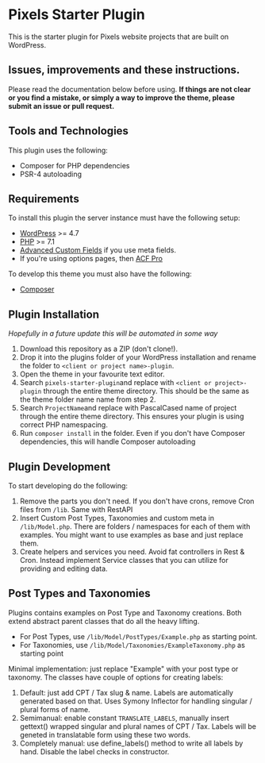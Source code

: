 # Pixels Starter Plugin

This is the starter plugin for Pixels website projects that are built on WordPress.

## Issues, improvements and these instructions.

Please read the documentation below before using. **If things are not clear or you find a mistake, or simply a way to improve the theme, please submit an issue or pull request.**

## Tools and Technologies

This plugin uses the following:

* Composer for PHP dependencies
* PSR-4 autoloading

## Requirements

To install this plugin the server instance must have the following setup:

* [WordPress](https://wordpress.org/) >= 4.7
* [PHP](http://php.net/manual/en/install.php) >= 7.1
* [Advanced Custom Fields](https://www.advancedcustomfields.com/) if you use meta fields.
* If you're using options pages, then [ACF Pro](https://www.advancedcustomfields.com/pro/)

To develop this theme you must also have the following:

* [Composer](https://getcomposer.org/download/)

## Plugin Installation

*Hopefully in a future update this will be automated in some way*

1. Download this repository as a ZIP (don't clone!).
2. Drop it into the plugins folder of your WordPress installation and rename the folder to `<client or project name>-plugin`.
3. Open the theme in your favourite text editor.
4. Search `pixels-starter-plugin`and replace with `<client or project>-plugin` through the entire theme directory. This should be the same as the theme folder name name from step 2.
5. Search `ProjectName`and replace with PascalCased name of project through the entire theme directory. This ensures your plugin is using correct PHP namespacing.
6. Run `composer install` in the folder. Even if you don't have Composer dependencies, this will handle Composer autoloading

## Plugin Development

To start developing do the following:

1. Remove the parts you don't need. If you don't have crons, remove Cron files from `/lib`. Same with RestAPI
2. Insert Custom Post Types, Taxonomies and custom meta in `/lib/Model.php`. There are folders / namespaces for each of them with examples. You might want to use examples as base and just replace them.
3. Create helpers and services you need. Avoid fat controllers in Rest & Cron. Instead implement Service classes that you can utilize for providing and editing data.

## Post Types and Taxonomies

Plugins contains examples on Post Type and Taxonomy creations. Both extend abstract parent classes that do all the heavy lifting.

- For Post Types, use `/lib/Model/PostTypes/Example.php` as starting point.
- For Taxonomies, use `/lib/Model/Taxonomies/ExampleTaxonomy.php` as starting point

Minimal implementation: just replace "Example" with your post type or taxonomy. The classes have couple of options for creating labels:

1. Default: just add CPT / Tax slug & name. Labels are automatically generated based on that. Uses Symony Inflector for handling singular / plural forms of name.
2. Semimanual: enable constant `TRANSLATE_LABELS`, manually insert gettext() wrapped singular and plural names of CPT / Tax. Labels will be geneted in translatable form using these two words.
3. Completely manual: use define_labels() method to write all labels by hand. Disable the label checks in constructor.
